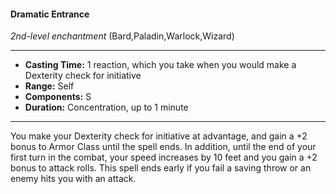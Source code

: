#### Dramatic Entrance
*2nd-level enchantment* (Bard,Paladin,Warlock,Wizard)
___
- **Casting Time:** 1 reaction, which you take when you would make a Dexterity check for initiative
- **Range:** Self
- **Components:** S
- **Duration:** Concentration, up to 1 minute
---
You make your Dexterity check for initiative at
advantage, and gain a +2 bonus to Armor Class until
the spell ends. In addition, until the end of your
first turn in the combat, your speed increases by 10
feet and you gain a +2 bonus to attack rolls. This
spell ends early if you fail a saving throw or an
enemy hits you with an attack.
